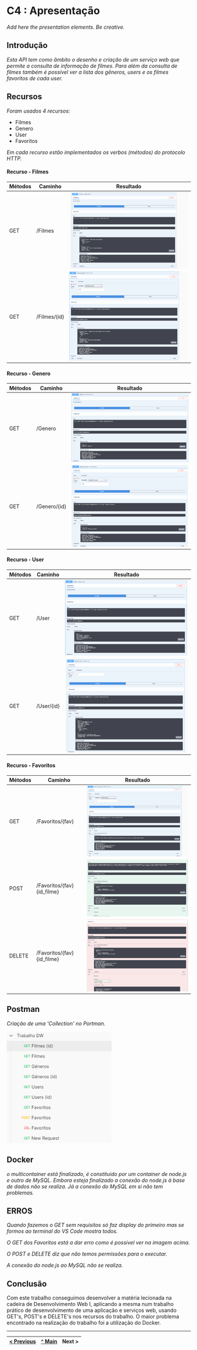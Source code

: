 # C4 : Apresentação

_Add here the presentation elements. Be creative._

## Introdução
_Esta API tem como âmbito o desenho e criação de um serviço web que permite a consulta de informação de filmes._
_Para além da consulta de filmes também é possível ver a lista dos gêneros, users e os filmes favoritos de cada user._

## Recursos 
_Foram usados 4 recursos:_
* Filmes
* Genero
* User
* Favoritos 

_Em cada recurso estão implementados os verbos (métodos) do protocolo HTTP._

#### Recurso - Filmes
| Métodos                      | Caminho   | Resultado    |
| ---------------------------- | ----------- | -----------  |
| GET | /Filmes                | ![Get Filmes](images/image4.png)       |
| GET | /Filmes/{id}            | ![Get Filmes_id](images/image5.png)       |


#### Recurso - Genero
| Métodos                      | Caminho   | Resultado    |
| ---------------------------- | ----------- | -----------  |
| GET | /Genero                | ![Get Genero](images/image6.png)       |
| GET | /Genero/{id}            | ![Get Genero_id](images/image13.png)       |


#### Recurso - User
| Métodos                      | Caminho   | Resultado    |
| ---------------------------- | ----------- | -----------  |
| GET | /User               | ![Get User](images/image14.png)       |
| GET | /User/{id}            | ![Get User_id](images/image7.png)       |


#### Recurso - Favoritos
| Métodos                      | Caminho   | Resultado    |
| ---------------------------- | ----------- | -----------  |
| GET | /Favoritos/{fav}                | ![Get Fav](images/image8.png)       |
| POST | /Favoritos/{fav}{id_filme}            | ![Get Fav_id](images/image11.png)       |
| DELETE | /Favoritos/{fav}{id_filme}            | ![Get Fav_id_filmes](images/image12.png)       |


## Postman
_Criação de uma 'Collection' no Portman._

![Postman](images/image10.PNG)

## Docker

_o multicontainer está finalizado, é constituido por um container de node.js e outro de MySQL. Embora esteja finalizado a conexão do node.js à base de dados não se realiza. Já a conexão do MySQL em si não tem problemas._

## ERROS
_Quando fazemos o GET sem requisitos só faz display do primeiro mas se formos ao terminal do VS Code mostra todos._

_O GET dos Favoritos está a dar erro como é possivel ver na imagem acima._

_O POST e DELETE diz que não temos permissões para o executar._

_A conexão do node.js ao MySQL não se realiza._


## Conclusão
Com este trabalho conseguimos desenvolver a matéria lecionada na cadeira de Desenvolvimento Web I, aplicando a mesma num trabalho prático de desenvolvimento de uma aplicação e serviços web, usando GET's, POST's e DELETE's nos recursos do trabalho. O maior problema encontrado na realização do trabalho foi a utilização do Docker.

---  
[< Previous](c3.md) | [^ Main](../../../) | Next >
:--- | :---: | ---: 
